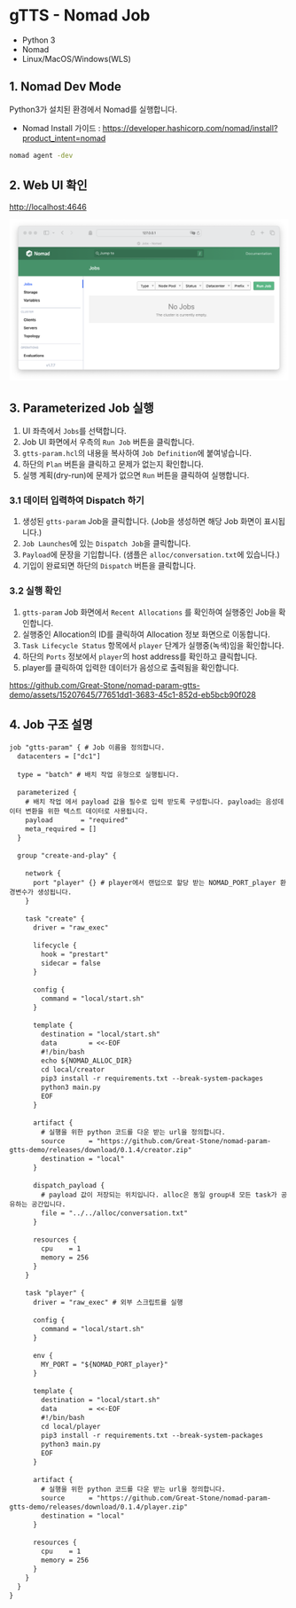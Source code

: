# gTTS - Nomad Job

- Python 3
- Nomad
- Linux/MacOS/Windows(WLS)

## 1. Nomad Dev Mode

Python3가 설치된 환경에서 Nomad를 실행합니다.
- Nomad Install 가이드 : <https://developer.hashicorp.com/nomad/install?product_intent=nomad>

```bash
nomad agent -dev
```

## 2. Web UI 확인

<http://localhost:4646>

![nomad-ui](./images/nomad-ui.png)

## 3. Parameterized Job 실행

1. UI 좌측에서 `Jobs`를 선택합니다.
2. Job UI 화면에서 우측의 `Run Job` 버튼을 클릭합니다.
3. `gtts-param.hcl`의 내용을 복사하여 `Job Definition`에 붙여넣습니다.
4. 하단의 `Plan` 버튼을 클릭하고 문제가 없는지 확인합니다.
5. 실행 계획(dry-run)에 문제가 없으면 `Run` 버튼을 클릭하여 실행합니다.

### 3.1 데이터 입력하여 Dispatch 하기

1. 생성된 `gtts-param` Job을 클릭합니다. (Job을 생성하면 해당 Job 화면이 표시됩니다.)
2. `Job Launches`에 있는 `Dispatch Job`을 클릭합니다.
3. `Payload`에 문장을 기입합니다. (샘플은 `alloc/conversation.txt`에 있습니다.)
4. 기입이 완료되면 하단의 `Dispatch` 버튼을 클릭합니다.

### 3.2 실행 확인

1. `gtts-param` Job 화면에서 `Recent Allocations` 를 확인하여 실행중인 Job을 확인합니다.
2. 실행중인 Allocation의 ID를 클릭하여 Allocation 정보 화면으로 이동합니다.
3. `Task Lifecycle Status` 항목에서 `player` 단계가 실행중(녹색)임을 확인합니다.
4. 하단의 `Ports` 정보에서 `player`의 host address를 확인하고 클릭합니다.
5. player를 클릭하여 입력한 데이터가 음성으로 출력됨을 확인합니다.


https://github.com/Great-Stone/nomad-param-gtts-demo/assets/15207645/77651dd1-3683-45c1-852d-eb5bcb90f028


## 4. Job 구조 설명

```hcl
job "gtts-param" { # Job 이름을 정의합니다.
  datacenters = ["dc1"]

  type = "batch" # 배치 작업 유형으로 실행됩니다.

  parameterized {
    # 배치 작업 에서 payload 값을 필수로 입력 받도록 구성합니다. payload는 음성데이터 변환을 위한 텍스트 데이터로 사용됩니다.
    payload       = "required" 
    meta_required = []
  }

  group "create-and-play" {

    network {
      port "player" {} # player에서 랜덥으로 할당 받는 NOMAD_PORT_player 환경변수가 생성됩니다.
    }

    task "create" {
      driver = "raw_exec"

      lifecycle {
        hook = "prestart"
        sidecar = false
      }

      config {
        command = "local/start.sh"
      }

      template {
        destination = "local/start.sh"
        data        = <<-EOF
        #!/bin/bash
        echo ${NOMAD_ALLOC_DIR}
        cd local/creator
        pip3 install -r requirements.txt --break-system-packages
        python3 main.py
        EOF
      }

      artifact {
        # 실행을 위한 python 코드를 다운 받는 url을 정의합니다.
        source      = "https://github.com/Great-Stone/nomad-param-gtts-demo/releases/download/0.1.4/creator.zip"
        destination = "local"
      }

      dispatch_payload {
        # payload 값이 저장되는 위치입니다. alloc은 동일 group내 모든 task가 공유하는 공간입니다.
        file = "../../alloc/conversation.txt"
      }

      resources {
        cpu    = 1
        memory = 256
      }
    }

    task "player" {
      driver = "raw_exec" # 외부 스크립트를 실행

      config {
        command = "local/start.sh"
      }

      env {
        MY_PORT = "${NOMAD_PORT_player}"
      }

      template {
        destination = "local/start.sh"
        data        = <<-EOF
        #!/bin/bash
        cd local/player
        pip3 install -r requirements.txt --break-system-packages
        python3 main.py
        EOF
      }

      artifact {
        # 실행을 위한 python 코드를 다운 받는 url을 정의합니다.
        source      = "https://github.com/Great-Stone/nomad-param-gtts-demo/releases/download/0.1.4/player.zip"
        destination = "local"
      }

      resources {
        cpu    = 1
        memory = 256
      }
    }
  }
}

```
